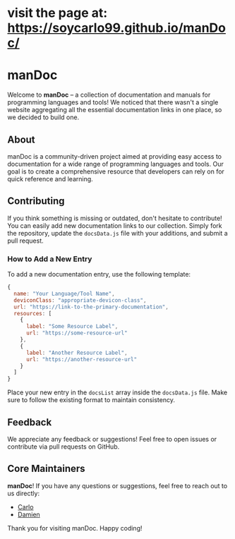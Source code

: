 # visit the page at: https://soycarlo99.github.io/manDoc/
# manDoc

Welcome to **manDoc** – a collection of documentation and manuals for programming languages and tools! We noticed that there wasn't a single website aggregating all the essential documentation links in one place, so we decided to build one. 

## About

manDoc is a community-driven project aimed at providing easy access to documentation for a wide range of programming languages and tools. Our goal is to create a comprehensive resource that developers can rely on for quick reference and learning.

## Contributing

If you think something is missing or outdated, don't hesitate to contribute! You can easily add new documentation links to our collection. Simply fork the repository, update the `docsData.js` file with your additions, and submit a pull request.

### How to Add a New Entry

To add a new documentation entry, use the following template:

```js
{
  name: "Your Language/Tool Name",
  deviconClass: "appropriate-devicon-class",
  url: "https://link-to-the-primary-documentation",
  resources: [
    {
      label: "Some Resource Label",
      url: "https://some-resource-url"
    },
    {
      label: "Another Resource Label",
      url: "https://another-resource-url"
    }
  ]
}
```

Place your new entry in the `docsList` array inside the `docsData.js` file. Make sure to follow the existing format to maintain consistency.

## Feedback

We appreciate any feedback or suggestions! Feel free to open issues or contribute via pull requests on GitHub.

## Core Maintainers

**manDoc**! If you have any questions or suggestions, feel free to reach out to us directly:

- [Carlo](https://github.com/soycarlo99)
- [Damien](https://github.com/Damienbruh)

Thank you for visiting manDoc. Happy coding!

